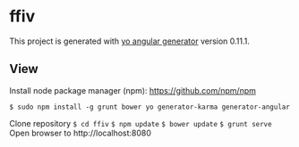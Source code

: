 ffiv
====

This project is generated with [yo angular generator](https://github.com/yeoman/generator-angular)
version 0.11.1.

View
----

Install node package manager (npm): https://github.com/npm/npm

`$ sudo npm install -g grunt bower yo generator-karma generator-angular`

Clone repository
`$ cd ffiv`
`$ npm update`
`$ bower update`
`$ grunt serve`
Open browser to http://localhost:8080

